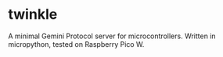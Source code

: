 # twinkle
A minimal Gemini Protocol server for microcontrollers. Written in micropython, tested on Raspberry Pico W.
